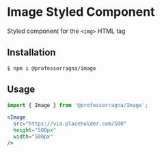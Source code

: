 # Image Styled Component

Styled component for the `<img>` HTML tag

## Installation

```
$ npm i @professorragna/image
```

## Usage

```jsx
import { Image } from '@professorragna/Image';

<Image
  src="https://via.placeholder.com/500"
  height="500px"
  width="500px"
/>
```
